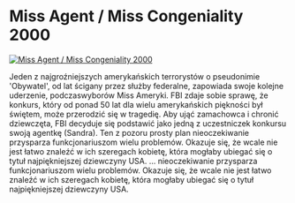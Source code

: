 Miss Agent / Miss Congeniality 2000 
=============
[![Miss Agent / Miss Congeniality 2000 ](http://vidos.pl/images/player.gif)](http://vidos.pl/miss-agent-miss-congeniality-2000)

 Jeden z najgroźniejszych amerykańskich terrorystów o pseudonimie 'Obywatel', od lat ścigany przez służby federalne, zapowiada swoje kolejne uderzenie, podczaswyborów Miss Ameryki. FBI zdaje sobie sprawę, że konkurs, który od ponad 50 lat dla wielu amerykańskich piękności był świętem, może przerodzić się w tragedię. Aby ująć zamachowca i chronić dziewczęta, FBI decyduje się podstawić jako jedną z uczestniczek konkursu swoją agentkę (Sandra). Ten z pozoru prosty plan nieoczekiwanie przysparza funkcjonariuszom wielu problemów. Okazuje się, że wcale nie jest łatwo znaleźć w ich szeregach kobietę, która mogłaby ubiegać się o tytuł najpiękniejszej dziewczyny USA.  ... nieoczekiwanie przysparza funkcjonariuszom wielu problemów. Okazuje się, że wcale nie jest łatwo znaleźć w ich szeregach kobietę, która mogłaby ubiegać się o tytuł najpiękniejszej dziewczyny USA.
